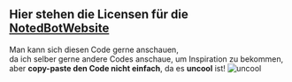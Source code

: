 ## Hier stehen die Licensen für die [NotedBotWebsite](https://github.com/Wydios/NotedBotWebsite)

Man kann sich diesen Code gerne anschauen,  
da ich selber gerne andere Codes anschaue, um Inspiration zu bekommen,  
aber **copy-paste den Code nicht einfach**, da es **uncool** ist!  ![uncool]((https://cdn.7tv.app/emote/01G1PWD2TG0003JX6YJPSC6YFR/1x.avif))
